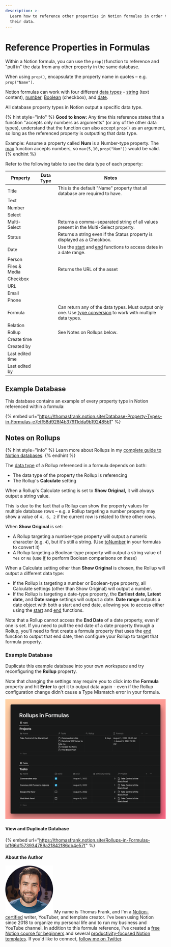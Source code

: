 ```yaml
---
description: >-
  Learn how to reference other properties in Notion formulas in order to access
  their data.
---
```


# Reference Properties in Formulas

Within a Notion formula, you can use the `prop()`function to reference and "pull in" the data from any other property in the same database.

When using `prop()`, encapsulate the property name in quotes – e.g. `prop("Name")`.

Notion formulas can work with four different [data types](data-types/) - [string](data-types/string.md) (text content), [number](data-types/number.md), [Boolean](data-types/boolean-checkbox.md) (checkbox), and [date](data-types/date-data-type.md).

All database property types in Notion output a specific data type.&#x20;

{% hint style="info" %}
**Good to know:** Any time this reference states that a function "accepts only numbers as arguments" (or any of the other data types), understand that the function can also accept `prop()` as an argument, so long as the referenced property is outputting that data type.

Example: Assume a property called **Num** is a Number-type property. The [max](../formula-components/functions/max.md) function accepts numbers, so `max(5,10,prop("Num"))` would be valid.
{% endhint %}

Refer to the following table to see the data type of each property:

<table><thead><tr><th>Property</th><th data-type="select" data-multiple>Data Type</th><th>Notes</th></tr></thead><tbody><tr><td>Title</td><td></td><td>This is the default "Name" property that all database are required to have.</td></tr><tr><td>Text</td><td></td><td></td></tr><tr><td>Number</td><td></td><td></td></tr><tr><td>Select</td><td></td><td></td></tr><tr><td>Multi-Select</td><td></td><td>Returns a comma-separated string of all values present in the Multi-Select property.</td></tr><tr><td>Status</td><td></td><td>Returns a string even if the Status property is displayed as a Checkbox.</td></tr><tr><td>Date</td><td></td><td>Use the <a href="../formula-components/functions/start.md">start</a> and <a href="../formula-components/functions/end.md">end</a> functions to access dates in a date range.</td></tr><tr><td>Person</td><td></td><td></td></tr><tr><td>Files &#x26; Media</td><td></td><td>Returns the URL of the asset</td></tr><tr><td>Checkbox</td><td></td><td></td></tr><tr><td>URL</td><td></td><td></td></tr><tr><td>Email</td><td></td><td></td></tr><tr><td>Phone</td><td></td><td></td></tr><tr><td>Formula</td><td></td><td>Can return any of the data types. Must output only one. Use <a href="../reference/converting-data-types.md">type conversion</a> to work with multiple data types.</td></tr><tr><td>Relation</td><td></td><td></td></tr><tr><td>Rollup</td><td></td><td>See Notes on Rollups below.</td></tr><tr><td>Create time</td><td></td><td></td></tr><tr><td>Created by</td><td></td><td></td></tr><tr><td>Last edited time</td><td></td><td></td></tr><tr><td>Last edited by</td><td></td><td></td></tr></tbody></table>

## Example Database

This database contains an example of every property type in Notion referenced within a formula:

{% embed url="https://thomasfrank.notion.site/Database-Property-Types-in-Formulas-e7eff58d928f4b37911dda9b192485b1" %}

## Notes on Rollups

{% hint style="info" %}
Learn more about Rollups in my [complete guide to Notion databases](https://thomasjfrank.com/notion-databases-the-ultimate-beginners-guide/#rollups).
{% endhint %}

The [data type](data-types/) of a Rollup referenced in a formula depends on both:

* The data type of the property the Rollup is referencing
* The Rollup's **Calculate** setting

When a Rollup's Calculate setting is set to **Show Original,** it will always output a string value.&#x20;

This is due to the fact that a Rollup can show the property values for multiple database rows – e.g. a Rollup targeting a number property may show a value of `4, 6, 2` if the current row is related to three other rows.&#x20;

When **Show Original** is set:

* A Rollup targeting a number-type property will output a numeric character (e.g. `4`), but it's still a string. (Use [toNumber](../formula-components/functions/tonumber.md) in your formulas to convert it)
* A Rollup targeting a Boolean-type property will output a string value of `Yes` or `No` (use [if](../formula-components/operators/if.md) to perform Boolean comparisons on these)

When a Calculate setting other than **Show Original** is chosen, the Rollup will output a different data type:

* If the Rollup is targeting a number or Boolean-type property, all Calculate settings (other than Show Original) will output a number.
* If the Rollup is targeting a date-type property, the **Earliest date, Latest date,** and **Date range** settings will output a date. **Date range** outputs a date object with both a start and end date, allowing you to access either using the [start](../formula-components/functions/start.md) and [end](../formula-components/functions/end.md) functions.&#x20;

Note that a Rollup cannot access the **End Date** of a date property, even if one is set. If you need to pull the end date of a date property through a Rollup, you'll need to first create a formula property that uses the [end](../formula-components/functions/end.md) function to output that end date, then configure your Rollup to target that formula property.

### Example Database

Duplicate this example database into your own workspace and try reconfiguring the **Rollup** property.&#x20;

Note that changing the settings may require you to click into the **Formula** property and hit **Enter** to get it to output data again - even if the Rollup configuration change didn't cause a Type Mismatch error in your formula.

![](<../.gitbook/assets/Rollups in Formulas.png>)

#### View and Duplicate Database

{% embed url="https://thomasfrank.notion.site/Rollups-in-Formulas-bff66df573934789a21842f86db4e57f" %}

#### About the Author

<img src="../.gitbook/assets/Notion Fundamentals with Thomas Frank - Avatar 2021 compressed (1).png" alt="" data-size="line"> My name is Thomas Frank, and I'm a [Notion-certified](https://www.credly.com/badges/95fae13a-17bf-4b4a-a3d2-d58c8a3e6a2a/public\_url) writer, YouTuber, and template creator. I've been using Notion since 2018 to organize my personal life and to run my business and YouTube channel. In addition to this formula reference, I've created a [free Notion course for beginners](https://thomasjfrank.com/fundamentals/) and several [productivity-focused Notion templates](https://thomasjfrank.com/templates/). If you'd like to connect, [follow me on Twitter](https://twitter.com/TomFrankly).
